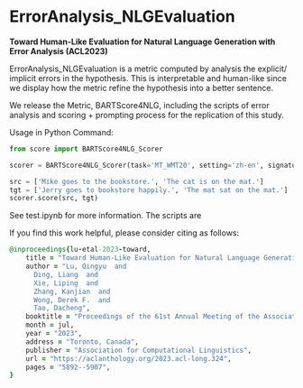 # ErrorAnalysis_NLGEvaluation
<b>Toward Human-Like Evaluation for Natural Language Generation with Error Analysis (ACL2023)</b><br>

ErrorAnalysis_NLGEvaluation is a metric computed by analysis the explicit/ implicit errors in the hypothesis. This is interpretable and human-like since we display how the metric refine the hypothesis into a better sentence.

We release the Metric, BARTScore4NLG, including the scripts of error analysis and scoring + prompting process for the replication of this study.

Usage in Python Command:

```python
from score import BARTScore4NLG_Scorer

scorer = BARTScore4NLG_Scorer(task='MT_WMT20', setting='zh-en', signature='bs:4|model:para')

src = ['Mike goes to the bookstore.', 'The cat is on the mat.']
tgt = ['Jerry goes to bookstore happily.', 'The mat sat on the mat.']
scorer.score(src, tgt)
```

See test.ipynb for more information. The scripts are 

If you find this work helpful, please consider citing as follows:

```ruby
@inproceedings{lu-etal-2023-toward,
    title = "Toward Human-Like Evaluation for Natural Language Generation with Error Analysis",
    author = "Lu, Qingyu  and
      Ding, Liang  and
      Xie, Liping  and
      Zhang, Kanjian  and
      Wong, Derek F.  and
      Tao, Dacheng",
    booktitle = "Proceedings of the 61st Annual Meeting of the Association for Computational Linguistics (Volume 1: Long Papers)",
    month = jul,
    year = "2023",
    address = "Toronto, Canada",
    publisher = "Association for Computational Linguistics",
    url = "https://aclanthology.org/2023.acl-long.324",
    pages = "5892--5907",
}
```





